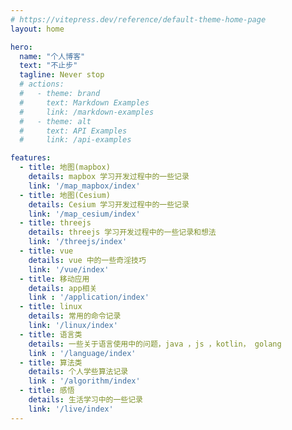 ```yaml
---
# https://vitepress.dev/reference/default-theme-home-page
layout: home

hero:
  name: "个人博客"
  text: "不止步"
  tagline: Never stop
  # actions:
  #   - theme: brand
  #     text: Markdown Examples
  #     link: /markdown-examples
  #   - theme: alt
  #     text: API Examples
  #     link: /api-examples

features:
  - title: 地图(mapbox)
    details: mapbox 学习开发过程中的一些记录
    link: '/map_mapbox/index'
  - title: 地图(Cesium)
    details: Cesium 学习开发过程中的一些记录
    link: '/map_cesium/index'
  - title: threejs
    details: threejs 学习开发过程中的一些记录和想法
    link: '/threejs/index'
  - title: vue
    details: vue 中的一些奇淫技巧
    link: '/vue/index'
  - title: 移动应用
    details: app相关
    link : '/application/index'
  - title: linux
    details: 常用的命令记录
    link: '/linux/index'
  - title: 语言类
    details: 一些关于语言使用中的问题，java ，js ，kotlin， golang
    link : '/language/index'
  - title: 算法类
    details: 个人学些算法记录
    link : '/algorithm/index'
  - title: 感悟
    details: 生活学习中的一些记录
    link: '/live/index'
---
```


